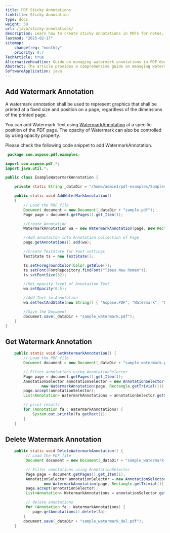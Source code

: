 ```yaml
---
title: PDF Sticky Annotations 
linktitle: Sticky Annotation
type: docs
weight: 50
url: /java/sticky-annotations/
description: Learn how to create sticky annotations in PDFs for notes, highlights, and comments using Aspose.PDF in Java.
lastmod: "2025-02-17"
sitemap:
    changefreq: "monthly"
    priority: 0.7
TechArticle: true 
AlternativeHeadline: Guide on managing watermark annotations in PDF documents
Abstract: The article provides a comprehensive guide on managing watermark annotations in PDF documents using the Aspose.PDF Java library. It explains how to add a watermark annotation to a PDF, ensuring it is printed at a fixed size and position regardless of page dimensions. The provided Java code snippet demonstrates how to add a watermark annotation with customizable text and opacity. Additionally, the article explains how to retrieve existing watermark annotations from a PDF using an `AnnotationSelector` and print their positions. Lastly, it includes a code example for deleting watermark annotations, illustrating how to filter and remove them from a PDF document. The examples collectively offer a complete workflow for handling watermark annotations, from creation to deletion.
SoftwareApplication: java
---
```


## Add Watermark Annotation

A watermark annotation shall be used to represent graphics that shall be printed at a fixed size and position on a page, regardless of the dimensions of the printed page.

You can add Watermark Text using [WatermarkAnnotation](https://reference.aspose.com/pdf/java/com.aspose.pdf/class-use/WatermarkAnnotation) at a specific position of the PDF page. The opacity of Watermark can also be controlled by using opacity property.

Please check the following code snippet to add WatermarkAnnotation.

```java
 package com.aspose.pdf.examples;

import com.aspose.pdf.*;
import java.util.*;

public class ExampleWatermarkAnnotation {

    private static String _dataDir = "/home/admin1/pdf-examples/Samples/";

    public static void AddWaterMarkAnnotation()
    {
        // Load the PDF file
        Document document = new Document(_dataDir + "sample.pdf");
        Page page = document.getPages().get_Item(1);

        //Create Annotation
        WatermarkAnnotation wa = new WatermarkAnnotation(page, new Rectangle(100, 500, 400, 600));

        //Add annotaiton into Annotation collection of Page
        page.getAnnotations().add(wa);

        //Create TextState for Font settings
        TextState ts = new TextState();

        ts.setForegroundColor(Color.getBlue());
        ts.setFont(FontRepository.findFont("Times New Roman"));
        ts.setFontSize(32);

        //Set opacity level of Annotaiton Text
        wa.setOpacity(0.5);

        //Add Text to Annotation
        wa.setTextAndState(new String[] { "Aspose.PDF", "Watermark", "Demo" }, ts);

        //Save the Document
        document.save(_dataDir + "sample_watermark.pdf");
    }
}
```

## Get Watermark Annotation

```java
    public static void GetWatermarkAnnotation() {
        // Load the PDF file
        Document document = new Document(_dataDir + "sample_watermark.pdf");

        // Filter annotations using AnnotationSelector
        Page page = document.getPages().get_Item(1);
        AnnotationSelector annotationSelector = new AnnotationSelector(
                new WatermarkAnnotation(page, Rectangle.getTrivial()));
        page.accept(annotationSelector);
        List<Annotation> WatermarkAnnotations = annotationSelector.getSelected();

        // print results
        for (Annotation fa : WatermarkAnnotations) {
            System.out.println(fa.getRect());
        }
    }
```

## Delete Watermark Annotation

```java
    public static void DeleteWatermarkAnnotation() {
         // Load the PDF file
         Document document = new Document(_dataDir + "sample_watermark.pdf");

         // Filter annotations using AnnotationSelector
         Page page = document.getPages().get_Item(1);
         AnnotationSelector annotationSelector = new AnnotationSelector(
                 new WatermarkAnnotation(page, Rectangle.getTrivial()));
         page.accept(annotationSelector);
         List<Annotation> WatermarkAnnotations = annotationSelector.getSelected();

         // delete annotations
         for (Annotation fa : WatermarkAnnotations) {
            page.getAnnotations().delete(fa);
        }
        document.save(_dataDir + "sample_watermark_del.pdf");
    }
```
